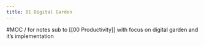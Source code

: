 ```yaml
---
title: 01 Digital Garden
---
```


#MOC / for notes sub to [[00 Productivity]] with focus on digital garden and it’s implementation
